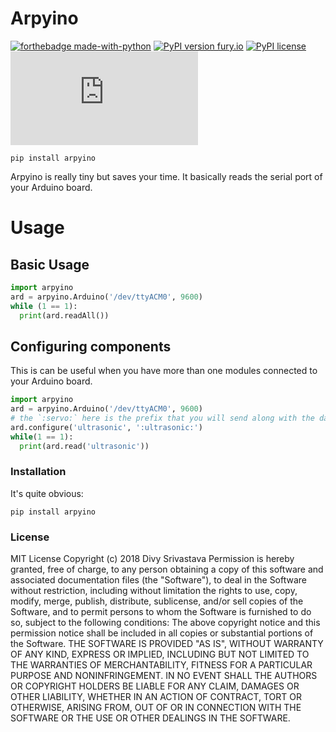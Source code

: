 # Arpyino

[![forthebadge made-with-python](http://ForTheBadge.com/images/badges/made-with-python.svg)](https://www.python.org/)
[![PyPI version fury.io](https://badge.fury.io/py/arpyino.svg)](https://pypi.python.org/pypi/arpyino/)
[![PyPI license](https://img.shields.io/pypi/l/arpyino.svg)](https://pypi.python.org/pypi/arpyino/)
[![Only some bytes!](https://badge-size.herokuapp.com/divy-work/arpyino/master/arpyino/main.py)](https://github.com/divy-work/arpyino/blob/master/arpyino/main.py)

`pip install arpyino`

Arpyino is really tiny but saves your time. It basically reads the serial port of your Arduino board.

# Usage

## Basic Usage
```python
import arpyino
ard = arpyino.Arduino('/dev/ttyACM0', 9600)
while (1 == 1):
  print(ard.readAll())
```

## Configuring components
This is can be useful when you have more than one modules connected to your Arduino board.
```python
import arpyino
ard = arpyino.Arduino('/dev/ttyACM0', 9600)
# the `:servo:` here is the prefix that you will send along with the data from your Arduino
ard.configure('ultrasonic', ':ultrasonic:')
while(1 == 1):
  print(ard.read('ultrasonic'))
```
### Installation

It's quite obvious:

`pip install arpyino`

### License

MIT License
Copyright (c) 2018 Divy Srivastava
Permission is hereby granted, free of charge, to any person obtaining a copy
of this software and associated documentation files (the "Software"), to deal
in the Software without restriction, including without limitation the rights
to use, copy, modify, merge, publish, distribute, sublicense, and/or sell
copies of the Software, and to permit persons to whom the Software is
furnished to do so, subject to the following conditions:
The above copyright notice and this permission notice shall be included in all
copies or substantial portions of the Software.
THE SOFTWARE IS PROVIDED "AS IS", WITHOUT WARRANTY OF ANY KIND, EXPRESS OR
IMPLIED, INCLUDING BUT NOT LIMITED TO THE WARRANTIES OF MERCHANTABILITY,
FITNESS FOR A PARTICULAR PURPOSE AND NONINFRINGEMENT. IN NO EVENT SHALL THE
AUTHORS OR COPYRIGHT HOLDERS BE LIABLE FOR ANY CLAIM, DAMAGES OR OTHER
LIABILITY, WHETHER IN AN ACTION OF CONTRACT, TORT OR OTHERWISE, ARISING FROM,
OUT OF OR IN CONNECTION WITH THE SOFTWARE OR THE USE OR OTHER DEALINGS IN THE
SOFTWARE.


